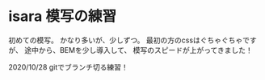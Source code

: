 # isara 模写の練習
初めての模写。
かなり多いが、少しずつ。
最初の方のcssはぐちゃぐちゃですが、
途中から、BEMを少し導入して、
模写のスピードが上がってきました！


2020/10/28 gitでブランチ切る練習！

